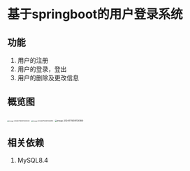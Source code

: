 # 基于springboot的用户登录系统

## 功能

1. 用户的注册
2. 用户的登录，登出
3. 用户的删除及更改信息

## 概览图

<img src="C:\Users\YYXZ\AppData\Roaming\Typora\typora-user-images\image-20240716091033329.png" alt="image-20240716091033329" style="zoom:25%;" />

<img src="C:\Users\YYXZ\AppData\Roaming\Typora\typora-user-images\image-20240716091050919.png" alt="image-20240716091050919" style="zoom:25%;" />

<img src="C:\Users\YYXZ\AppData\Roaming\Typora\typora-user-images\image-20240716091126189.png" alt="image-20240716091126189" style="zoom: 33%;" />

## 相关依赖

1. MySQL8.4